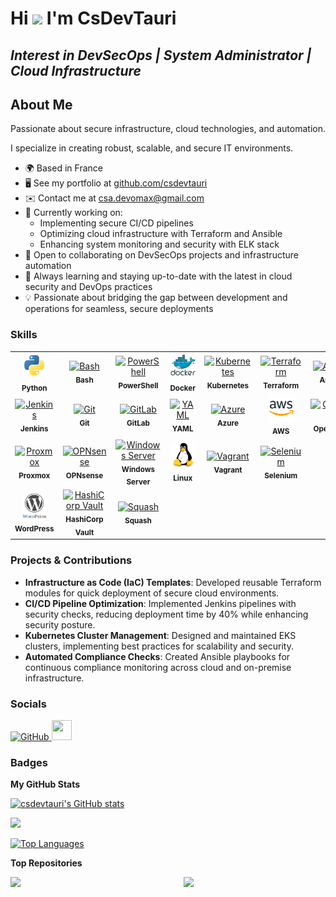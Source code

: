 # Hi <img src="https://user-images.githubusercontent.com/18350557/176309783-0785949b-9127-417c-8b55-ab5a4333674e.gif" width="30"> I'm CsDevTauri

## *Interest in DevSecOps | System Administrator | Cloud Infrastructure*

## About Me

Passionate about secure infrastructure, cloud technologies, and automation.
  
I specialize in creating robust, scalable, and secure IT environments.

* 🌍 Based in France
* 🖥️ See my portfolio at [github.com/csdevtauri](http://github.com/csdevtauri)
* ✉️ Contact me at [csa.devomax@gmail.com](mailto:csa.devomax@gmail.com)
* 🚀 Currently working on:
  * Implementing secure CI/CD pipelines
  * Optimizing cloud infrastructure with Terraform and Ansible
  * Enhancing system monitoring and security with ELK stack
* 🤝 Open to collaborating on DevSecOps projects and infrastructure automation
* 🌱 Always learning and staying up-to-date with the latest in cloud security and DevOps practices
* 💡 Passionate about bridging the gap between development and operations for seamless, secure deployments

### Skills

<table>
  <tr>
    <td align="center" width="80">
      <a href="https://www.python.org/">
        <img src="https://raw.githubusercontent.com/devicons/devicon/master/icons/python/python-original.svg" width="40" height="40" alt="Python" />
      </a>
      <br><sub><b>Python</b></sub>
    </td>
    <td align="center" width="80">
      <a href="https://www.gnu.org/software/bash/">
        <img src="https://www.vectorlogo.zone/logos/gnu_bash/gnu_bash-icon.svg" width="40" height="40" alt="Bash" />
      </a>
      <br><sub><b>Bash</b></sub>
    </td>
    <td align="center" width="80">
      <a href="https://docs.microsoft.com/en-us/powershell/">
        <img src="https://raw.githubusercontent.com/PowerShell/PowerShell/master/assets/ps_black_128.svg" width="40" height="40" alt="PowerShell" />
      </a>
      <br><sub><b>PowerShell</b></sub>
    </td>
    <td align="center" width="80">
      <a href="https://www.docker.com/">
        <img src="https://raw.githubusercontent.com/devicons/devicon/master/icons/docker/docker-original-wordmark.svg" width="40" height="40" alt="Docker" />
      </a>
      <br><sub><b>Docker</b></sub>
    </td>
    <td align="center" width="80">
      <a href="https://kubernetes.io/">
        <img src="https://www.vectorlogo.zone/logos/kubernetes/kubernetes-icon.svg" width="40" height="40" alt="Kubernetes" />
      </a>
      <br><sub><b>Kubernetes</b></sub>
    </td>
    <td align="center" width="80">
      <a href="https://www.terraform.io/">
        <img src="https://www.vectorlogo.zone/logos/terraformio/terraformio-icon.svg" width="40" height="40" alt="Terraform" />
      </a>
      <br><sub><b>Terraform</b></sub>
    </td>
    <td align="center" width="80">
      <a href="https://www.ansible.com/">
        <img src="https://www.vectorlogo.zone/logos/ansible/ansible-icon.svg" width="40" height="40" alt="Ansible" />
      </a>
      <br><sub><b>Ansible</b></sub>
    </td>
  </tr>
  <tr>
    <td align="center" width="80">
      <a href="https://www.jenkins.io/">
        <img src="https://www.vectorlogo.zone/logos/jenkins/jenkins-icon.svg" width="40" height="40" alt="Jenkins" />
      </a>
      <br><sub><b>Jenkins</b></sub>
    </td>
    <td align="center" width="80">
      <a href="https://git-scm.com/">
        <img src="https://www.vectorlogo.zone/logos/git-scm/git-scm-icon.svg" width="40" height="40" alt="Git" />
      </a>
      <br><sub><b>Git</b></sub>
    </td>
    <td align="center" width="80">
      <a href="https://about.gitlab.com/">
        <img src="https://www.vectorlogo.zone/logos/gitlab/gitlab-icon.svg" width="40" height="40" alt="GitLab" />
      </a>
      <br><sub><b>GitLab</b></sub>
    </td>
    <td align="center" width="80">
      <a href="https://yaml.org/">
        <img src="https://www.vectorlogo.zone/logos/yaml/yaml-icon.svg" width="40" height="40" alt="YAML" />
      </a>
      <br><sub><b>YAML</b></sub>
    </td>
    <td align="center" width="80">
      <a href="https://azure.microsoft.com/">
        <img src="https://www.vectorlogo.zone/logos/microsoft_azure/microsoft_azure-icon.svg" width="40" height="40" alt="Azure" />
      </a>
      <br><sub><b>Azure</b></sub>
    </td>
    <td align="center" width="80">
      <a href="https://aws.amazon.com/">
        <img src="https://raw.githubusercontent.com/devicons/devicon/master/icons/amazonwebservices/amazonwebservices-original-wordmark.svg" width="40" height="40" alt="AWS" />
      </a>
      <br><sub><b>AWS</b></sub>
    </td>
    <td align="center" width="80">
      <a href="https://www.openstack.org/">
        <img src="https://www.vectorlogo.zone/logos/openstack/openstack-icon.svg" width="40" height="40" alt="OpenStack" />
      </a>
      <br><sub><b>OpenStack</b></sub>
    </td>
  </tr>
  <tr>
    <td align="center" width="80">
      <a href="https://www.proxmox.com/">
        <img src="https://www.proxmox.com/images/proxmox/Proxmox_logo_standard_hex_400px.png#joomlaImage://local-images/proxmox/Proxmox_logo_standard_hex_400px.png?width=400&height=60" width="100" height="40" alt="Proxmox" />
      </a>
      <br><sub><b>Proxmox</b></sub>
    </td>
    <td align="center" width="80">
      <a href="https://opnsense.org/">
        <img src="https://opnsense.org/wp-content/themes/OPNsense/assets/img/opnsense.png" width="100" height="40" alt="OPNsense" />
      </a>
      <br><sub><b>OPNsense</b></sub>
    </td>
    <td align="center" width="80">
      <a href="https://www.microsoft.com/en-us/windows-server">
        <img src="https://img.icons8.com/color/48/000000/windows-logo.png" width="40" height="40" alt="Windows Server" />
      </a>
      <br><sub><b>Windows Server</b></sub>
    </td>
    <td align="center" width="80">
      <a href="https://www.linux.org/">
        <img src="https://raw.githubusercontent.com/devicons/devicon/master/icons/linux/linux-original.svg" width="40" height="40" alt="Linux" />
      </a>
      <br><sub><b>Linux</b></sub>
    </td>
    <td align="center" width="80">
      <a href="https://www.vagrantup.com/">
        <img src="https://www.vectorlogo.zone/logos/vagrantup/vagrantup-icon.svg" width="40" height="40" alt="Vagrant" />
      </a>
      <br><sub><b>Vagrant</b></sub>
    </td>
    <td align="center" width="80">
      <a href="https://www.selenium.dev/">
        <img src="https://raw.githubusercontent.com/detain/svg-logos/780f25886640cef088af994181646db2f6b1a3f8/svg/selenium-logo.svg" width="40" height="40" alt="Selenium" />
      </a>
      <br><sub><b>Selenium</b></sub>
    </td>
  </tr>
  <tr>
    <td align="center" width="80">
      <a href="https://wordpress.org/">
        <img src="https://raw.githubusercontent.com/devicons/devicon/master/icons/wordpress/wordpress-original.svg" width="40" height="40" alt="WordPress" />
      </a>
      <br><sub><b>WordPress</b></sub>
    </td>
    <td align="center" width="80">
      <a href="https://www.hashicorp.com/products/vault">
        <img src="https://www.vectorlogo.zone/logos/hashicorp/hashicorp-icon.svg" width="40" height="40" alt="HashiCorp Vault" />
      </a>
      <br><sub><b>HashiCorp Vault</b></sub>
    </td>
    <td align="center" width="80">
      <a href="https://www.squashtest.org/">
        <img src="https://www.smartgecko.academy/wp-content/uploads/2014/11/squashtm_logo-1.png" width="40" height="40" alt="Squash" />
      </a>
      <br><sub><b>Squash</b></sub>
    </td>
  </tr>
</table>



### Projects & Contributions
- **Infrastructure as Code (IaC) Templates**: Developed reusable Terraform modules for quick deployment of secure cloud environments.
- **CI/CD Pipeline Optimization**: Implemented Jenkins pipelines with security checks, reducing deployment time by 40% while enhancing security posture.
- **Kubernetes Cluster Management**: Designed and maintained EKS clusters, implementing best practices for scalability and security.
- **Automated Compliance Checks**: Created Ansible playbooks for continuous compliance monitoring across cloud and on-premise infrastructure.

### Socials

<p align="left">
<a href="https://github.com/csdevtauri" target="_blank" rel="noreferrer">
    <img src="https://www.vectorlogo.zone/logos/github/github-icon.svg" width="32" height="32" alt="GitHub" />
  </a>
<a href="https://www.x.com/csdevtauri" target="_blank" rel="noreferrer"><img src="https://img.freepik.com/free-vector/new-2023-twitter-logo-x-icon-design_1017-45418.jpg?w=1380&t=st=1728030622~exp=1728031222~hmac=d6a0bf13d0bae295a34a27f1925ca79b1d88ecac9b9f21ce87d753fd988026e0" width="32" height="32" /></a>
</p>

### Badges

<b>My GitHub Stats</b>

<a href="http://www.github.com/csdevtauri"><img src="https://github-readme-stats.vercel.app/api?username=csdevtauri&show_icons=true&hide=&count_private=true&title_color=0891b2&text_color=ffffff&icon_color=0891b2&bg_color=1c1917&hide_border=true&show_icons=true" alt="csdevtauri's GitHub stats" /></a>

<a href="http://www.github.com/csdevtauri"><img src="https://github-readme-streak-stats.herokuapp.com/?user=csdevtauri&stroke=ffffff&background=1c1917&ring=0891b2&fire=0891b2&currStreakNum=ffffff&currStreakLabel=0891b2&sideNums=ffffff&sideLabels=ffffff&dates=ffffff&hide_border=true" /></a>

<a href="https://github.com/csdevtauri" align="left"><img src="https://github-readme-stats.vercel.app/api/top-langs/?username=csdevtauri&langs_count=10&title_color=0891b2&text_color=ffffff&icon_color=0891b2&bg_color=1c1917&hide_border=true&locale=en&custom_title=Top%20%Languages" alt="Top Languages" /></a>

<b>Top Repositories</b>

<div width="100%" align="center">
  <a href="https://github.com/csdevtauri/-Infrastructure_OpenStack_OnCloud" align="left"><img align="left" width="45%" src="https://github-readme-stats.vercel.app/api/pin/?username=csdevtauri&repo=-Infrastructure_OpenStack_OnCloud&title_color=0891b2&text_color=ffffff&icon_color=0891b2&bg_color=1c1917&hide_border=true&locale=en" /></a>
  <a href="https://github.com/csdevtauri/Labs_Vagrant_Docker_Terraform_Openstack" align="right"><img align="right" width="45%" src="https://github-readme-stats.vercel.app/api/pin/?username=csdevtauri&repo=Labs_Vagrant_Docker_Terraform_Openstack&title_color=0891b2&text_color=ffffff&icon_color=0891b2&bg_color=1c1917&hide_border=true&locale=en" /></a>
</div>